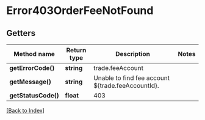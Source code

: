 # Error403OrderFeeNotFound

## Getters

Method name | Return type | Description | Notes
------------ | ------------- | ------------- | -------------
**getErrorCode()** | **string** | trade.feeAccount |
**getMessage()** | **string** | Unable to find fee account ${trade.feeAccountId}. |
**getStatusCode()** | **float** | 403 |

[[Back to Index]](../index.md)
